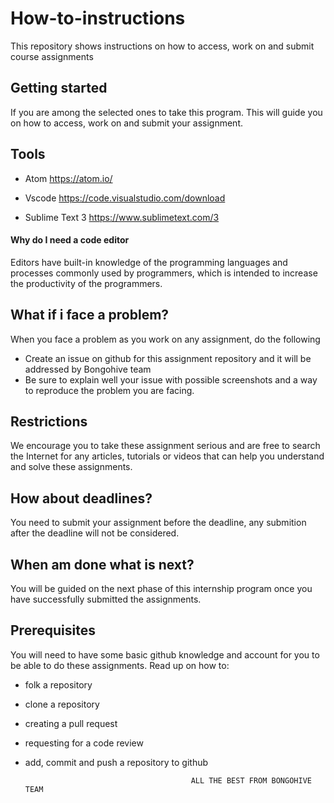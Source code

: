 # How-to-instructions
This repository shows instructions on how to access, work on and submit course assignments

## Getting started

If you are among the selected ones to take this program. This will guide you on how to access, work on and submit your assignment.

## Tools

-  Atom
https://atom.io/

- Vscode
https://code.visualstudio.com/download

-  Sublime Text 3
https://www.sublimetext.com/3

#### Why do I need a code editor

Editors have built-in knowledge of the programming languages and processes commonly used by programmers, which is intended to increase the productivity of the programmers.

## What if i face a problem?

When you face a problem as you work on any assignment, do the following

- Create an issue on github for this assignment repository and it will be addressed by Bongohive team
- Be sure to explain well your issue with possible screenshots and a way to reproduce the problem you are facing. 

## Restrictions

We encourage you to take these assignment serious and are free to search the Internet for any articles, tutorials or videos that can help you understand and solve these assignments.

## How about deadlines?

You need to submit your assignment before the deadline, any submition after the deadline will not be considered. 

## When am done what is next?

You will be guided on the next phase of this internship program once you have successfully submitted the assignments.

## Prerequisites

You will need to have some basic github knowledge and account for you to be able to do these assignments. Read up on how to:

- folk a repository
- clone a repository
- creating a pull request
- requesting for a code review
- add, commit and push a repository to github
 

                                           ALL THE BEST FROM BONGOHIVE TEAM




